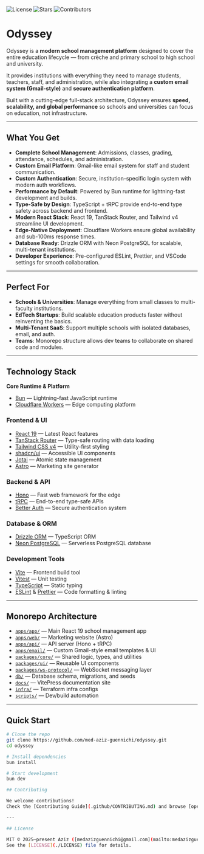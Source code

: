 ![License](https://img.shields.io/github/license/med-aziz-guennichi/odyssey)
![Stars](https://img.shields.io/github/stars/med-aziz-guennichi/odyssey?style=social)
![Contributors](https://img.shields.io/github/contributors/med-aziz-guennichi/odyssey)

# Odyssey

Odyssey is a **modern school management platform** designed to cover the entire education lifecycle — from crèche and primary school to high school and university.

It provides institutions with everything they need to manage students, teachers, staff, and administration, while also integrating a **custom email system (Gmail-style)** and **secure authentication platform**.

Built with a cutting-edge full-stack architecture, Odyssey ensures **speed, scalability, and global performance** so schools and universities can focus on education, not infrastructure.

---

## What You Get

- **Complete School Management**: Admissions, classes, grading, attendance, schedules, and administration.
- **Custom Email Platform**: Gmail-like email system for staff and student communication.
- **Custom Authentication**: Secure, institution-specific login system with modern auth workflows.
- **Performance by Default**: Powered by Bun runtime for lightning-fast development and builds.
- **Type-Safe by Design**: TypeScript + tRPC provide end-to-end type safety across backend and frontend.
- **Modern React Stack**: React 19, TanStack Router, and Tailwind v4 streamline UI development.
- **Edge-Native Deployment**: Cloudflare Workers ensure global availability and sub-100ms response times.
- **Database Ready**: Drizzle ORM with Neon PostgreSQL for scalable, multi-tenant institutions.
- **Developer Experience**: Pre-configured ESLint, Prettier, and VSCode settings for smooth collaboration.

---

## Perfect For

- **Schools & Universities**: Manage everything from small classes to multi-faculty institutions.
- **EdTech Startups**: Build scalable education products faster without reinventing the basics.
- **Multi-Tenant SaaS**: Support multiple schools with isolated databases, email, and auth.
- **Teams**: Monorepo structure allows dev teams to collaborate on shared code and modules.

---

## Technology Stack

**Core Runtime & Platform**

- [Bun](https://bun.sh/) — Lightning-fast JavaScript runtime
- [Cloudflare Workers](https://workers.cloudflare.com/) — Edge computing platform

### Frontend & UI

- [React 19](https://react.dev/) — Latest React features
- [TanStack Router](https://tanstack.com/router) — Type-safe routing with data loading
- [Tailwind CSS v4](https://tailwindcss.com/) — Utility-first styling
- [shadcn/ui](https://ui.shadcn.com/) — Accessible UI components
- [Jotai](https://jotai.org/) — Atomic state management
- [Astro](https://astro.build/) — Marketing site generator

### Backend & API

- [Hono](https://hono.dev/) — Fast web framework for the edge
- [tRPC](https://trpc.io/) — End-to-end type-safe APIs
- [Better Auth](https://www.better-auth.com/) — Secure authentication system

### Database & ORM

- [Drizzle ORM](https://orm.drizzle.team/) — TypeScript ORM
- [Neon PostgreSQL](https://neon.tech/) — Serverless PostgreSQL database

### Development Tools

- [Vite](https://vitejs.dev/) — Frontend build tool
- [Vitest](https://vitest.dev/) — Unit testing
- [TypeScript](https://www.typescriptlang.org/) — Static typing
- [ESLint](https://eslint.org/) & [Prettier](https://prettier.io/) — Code formatting & linting

---

## Monorepo Architecture

- [`apps/app/`](./apps/app) — Main React 19 school management app
- [`apps/web/`](./apps/web) — Marketing website (Astro)
- [`apps/api/`](./apps/api) — API server (Hono + tRPC)
- [`apps/email/`](./apps/email) — Custom Gmail-style email templates & UI
- [`packages/core/`](./packages/core) — Shared logic, types, and utilities
- [`packages/ui/`](./packages/ui) — Reusable UI components
- [`packages/ws-protocol/`](./packages/ws-protocol) — WebSocket messaging layer
- [`db/`](./db) — Database schema, migrations, and seeds
- [`docs/`](./docs) — VitePress documentation site
- [`infra/`](./infra) — Terraform infra configs
- [`scripts/`](./scripts) — Dev/build automation

---

## Quick Start

```bash
# Clone the repo
git clone https://github.com/med-aziz-guennichi/odyssey.git
cd odyssey

# Install dependencies
bun install

# Start development
bun dev

## Contributing

We welcome contributions!
Check the [Contributing Guide](.github/CONTRIBUTING.md) and browse [open issues](https://github.com/med-aziz-guennichi/odyssey/issues).

---

## License

MIT © 2025–present Aziz ([medazizguennichi@gmail.com](mailto:medazizguennichi@gmail.com)) and contributors.
See the [LICENSE](./LICENSE) file for details.
```

